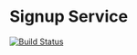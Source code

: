 # Signup Service

[![Build Status](https://travis-ci.org/microbusinesses/SignupService.png)](https://travis-ci.org/microbusinesses/SignupService)
